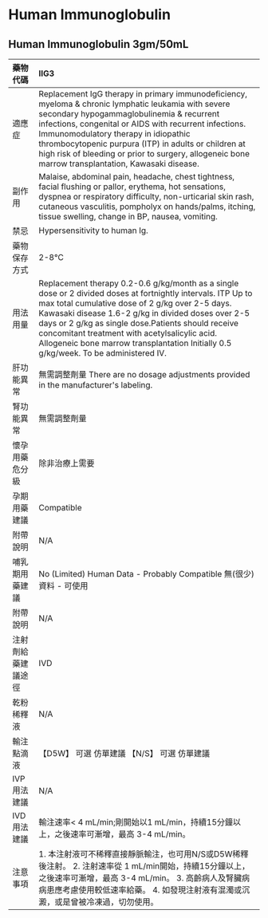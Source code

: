 # Human Immunoglobulin

## Human Immunoglobulin 3gm/50mL

| 藥物代碼 | IIG3 |
| :--- | :--- |
| 適應症 | Replacement IgG therapy in primary immunodeficiency, myeloma & chronic lymphatic leukamia with severe secondary hypogammaglobulinemia & recurrent infections, congenital or AIDS with recurrent infections. Immunomodulatory therapy in idiopathic thrombocytopenic purpura \(ITP\) in adults or children at high risk of bleeding or prior to surgery, allogeneic bone marrow transplantation, Kawasaki disease. |
| 副作用 | Malaise, abdominal pain, headache, chest tightness, facial flushing or pallor, erythema, hot sensations, dyspnea or respiratory difficulty, non-urticarial skin rash, cutaneous vasculitis, pompholyx on hands/palms, itching, tissue swelling, change in BP, nausea, vomiting. |
| 禁忌 | Hypersensitivity to human Ig. |
| 藥物保存方式 | 2-8℃ |
| 用法用量 | Replacement therapy 0.2-0.6 g/kg/month as a single dose or 2 divided doses at fortnightly intervals. ITP Up to max total cumulative dose of 2 g/kg over 2-5 days. Kawasaki disease 1.6-2 g/kg in divided doses over 2-5 days or 2 g/kg as single dose.Patients should receive concomitant treatment with acetylsalicylic acid. Allogeneic bone marrow transplantation Initially 0.5 g/kg/week. To be administered IV. |
| 肝功能異常 | 無需調整劑量  There are no dosage adjustments provided in the manufacturer's labeling. |
| 腎功能異常 | 無需調整劑量 |
| 懷孕用藥危分級 | 除非治療上需要 |
| 孕期用藥建議 | Compatible |
| 附帶說明 | N/A |
| 哺乳期用藥建議 | No \(Limited\) Human Data - Probably Compatible 無\(很少\)資料 - 可使用 |
| 附帶說明 | N/A |
| 注射劑給藥建議途徑 | IVD |
| 乾粉稀釋液 | N/A |
| 輸注點滴液 | 【D5W】 可選 仿單建議  【N/S】 可選 仿單建議 |
| IVP 用法建議 | N/A |
| IVD 用法建議 | 輸注速率&lt; 4 mL/min;剛開始以1 mL/min，持續15分鐘以上，之後速率可漸增，最高 3-4 mL/min。 |
| 注意事項 | 1. 本注射液可不稀釋直接靜脈輸注，也可用N/S或D5W稀釋後注射。 2. 注射速率從 1 mL/min開始，持續15分鐘以上，之後速率可漸增，最高 3-4 mL/min。 3. 高齡病人及腎臟病病患應考慮使用較低速率給藥。 4. 如發現注射液有混濁或沉澱，或是曾被冷凍過，切勿使用。 |

